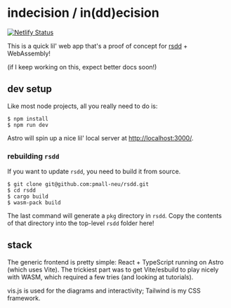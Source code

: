 # indecision / in(dd)ecision

[![Netlify Status](https://api.netlify.com/api/v1/badges/1a1eda1c-f577-4930-a907-7290410f5b80/deploy-status)](https://app.netlify.com/sites/inddecision/deploys)

This is a quick lil' web app that's a proof of concept for [rsdd](https://github.com/pmall-neu/rsdd/) + WebAssembly!

(if I keep working on this, expect better docs soon!)

## dev setup

Like most node projects, all you really need to do is:

```
$ npm install
$ npm run dev
```

Astro will spin up a nice lil' local server at [http://localhost:3000/](http://localhost:3000/).

### rebuilding `rsdd`

If you want to update `rsdd`, you need to build it from source.

```
$ git clone git@github.com:pmall-neu/rsdd.git
$ cd rsdd
$ cargo build
$ wasm-pack build
```

The last command will generate a `pkg` directory in `rsdd`. Copy the contents of that directory into the top-level `rsdd` folder here!

## stack

The generic frontend is pretty simple: React + TypeScript running on Astro (which uses Vite). The trickiest part was to get Vite/esbuild to play nicely with WASM, which required a few tries (and looking at tutorials).

vis.js is used for the diagrams and interactivity; Tailwind is my CSS framework.
